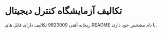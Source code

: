 # تکالیف آزمایشگاه کنترل دیجیتال
ریحانه آهنی 
9823009
تکالیف دارای فایل های README با نام مشخص خود دارند.
